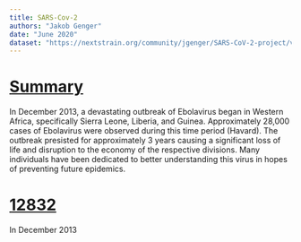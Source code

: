 ```yaml
---
title: SARS-Cov-2
authors: "Jakob Genger"
date: "June 2020"
dataset: "https://nextstrain.org/community/jgenger/SARS-CoV-2-project/v19IceAustria"
---
```

# [Summary](https://nextstrain.org/community/jgenger/SARS-CoV-2-project/v19IceAustria?branchLabel=clade&d=tree&m=div&p=full)

In December 2013, a devastating outbreak of Ebolavirus began in Western Africa, specifically Sierra Leone, Liberia, and Guinea. Approximately 28,000 cases of Ebolavirus were observed during this time period (Havard). The outbreak presisted for approximately 3 years causing a significant loss of life and disruption to the economy of the respective divisions. Many individuals have been dedicated to better understanding this virus in hopes of preventing future epidemics.

# [12832](https://nextstrain.org/community/jgenger/SARS-CoV-2-project/v19IceAustria?branchLabel=clade&c=clade_membership&d=map&m=div&p=full)
In December 2013


